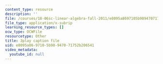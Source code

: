 ```yaml
---
content_type: resource
description: ''
file: /courses/18-06sc-linear-algebra-fall-2011/e8095a8697105b98947071752b206541_My5w4MXWBew.vtt
file_type: application/x-subrip
learning_resource_types: []
ocw_type: OCWFile
resourcetype: Other
title: 3play caption file
uid: e8095a86-9710-5b98-9470-71752b206541
video_metadata:
  youtube_id: null
---
```

